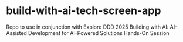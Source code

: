 # build-with-ai-tech-screen-app
Repo to use in conjunction with Explore DDD 2025 Building with AI: AI-Assisted Development for AI-Powered Solutions Hands-On Session
